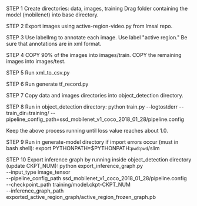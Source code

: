 STEP 1
Create directories: data, images, training
Drag folder containing the model (mobilenet) into base directory.

STEP 2
Export images using active-region-video.py from lmsal repo.

STEP 3
Use labelImg to annotate each image. Use label "active region." Be sure that annotations are in xml format.

STEP 4
COPY 90% of the images into images/train. COPY the remaining images into images/test.

STEP 5
Run xml_to_csv.py

STEP 6
Run generate tf_record.py

STEP 7
Copy data and images directories into object_detection directory.

STEP 8
Run in object_detection directory:
python train.py --logtostderr --train_dir=training/ --pipeline_config_path=ssd_mobilenet_v1_coco_2018_01_28/pipeline.config

Keep the above process running until loss value reaches about 1.0.

STEP 9
Run in generate-model directory if import errors occur (must in bash shell):
export PYTHONPATH=$PYTHONPATH:`pwd`:`pwd`/slim

STEP 10
Export inference graph by running inside object_detection directory (update CKPT_NUM):
python export_inference_graph.py \
    --input_type image_tensor \
    --pipeline_config_path ssd_mobilenet_v1_coco_2018_01_28/pipeline.config \
    --checkpoint_path training/model.ckpt-CKPT_NUM \
    --inference_graph_path exported_active_region_graph/active_region_frozen_graph.pb
